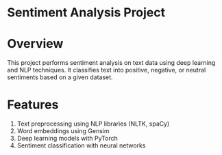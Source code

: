 # Sentiment Analysis Project

# Overview
This project performs sentiment analysis on text data using deep learning and NLP techniques. It classifies text into positive, negative, or neutral sentiments based on a given dataset.

# Features
1. Text preprocessing using NLP libraries (NLTK, spaCy)
2. Word embeddings using Gensim
3. Deep learning models with PyTorch
4. Sentiment classification with neural networks
